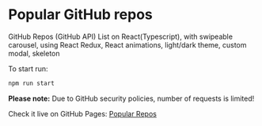 # Popular GitHub repos

GitHub Repos (GitHub API) List on React(Typescript), with swipeable carousel, using React Redux, React animations, light/dark theme, custom modal, skeleton

To start run:

```js
npm run start
```

**Please note:** Due to GitHub security policies, number of requests is limited!

Check it live on GitHub Pages: [Popular Repos](https://dahkin.github.io/popular-git/)
